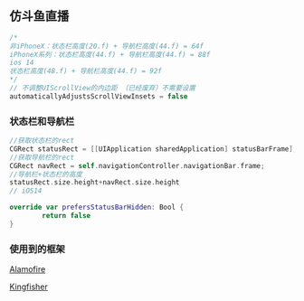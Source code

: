 ## 仿斗鱼直播

```swift
/*
非iPhoneX：状态栏高度(20.f) + 导航栏高度(44.f) = 64f
iPhoneX系列：状态栏高度(44.f) + 导航栏高度(44.f) = 88f
ios 14
状态栏高度(48.f) + 导航栏高度(44.f) = 92f
*/
// 不调整UIScrollView的内边距 （已经废弃）不需要设置
automaticallyAdjustsScrollViewInsets = false
```

### 状态栏和导航栏

```swift
//获取状态栏的rect
CGRect statusRect = [[UIApplication sharedApplication] statusBarFrame];
//获取导航栏的rect
CGRect navRect = self.navigationController.navigationBar.frame;
//导航栏+状态栏的高度
statusRect.size.height+navRect.size.height
// iOS14

```

```swift
override var prefersStatusBarHidden: Bool {
		return false
}
```

### 使用到的框架

[Alamofire](./doc/Alamofire.md)

[Kingfisher](./doc/Kingfisher.md)

